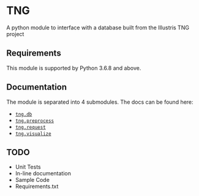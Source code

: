 # TNG

A python module to interface with a database built from the Illustris TNG project

## Requirements

This module is supported by Python 3.6.8 and above.

## Documentation

The module is separated into 4 submodules. The docs can be found here:

- [`tng.db`](https://github.com/aramuk/tng/tree/master/docs/db.md)
- [`tng.preprocess`](https://github.com/aramuk/tng/tree/master/docs/preprocess.md)
- [`tng.request`](https://github.com/aramuk/tng/tree/master/docs/request.md)
- [`tng.visualize`](https://github.com/aramuk/tng/tree/master/docs/visualize.md)

## TODO

- Unit Tests
- In-line documentation
- Sample Code
- Requirements.txt
